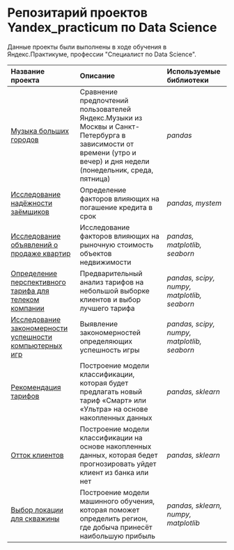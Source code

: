 # Репозитарий проектов Yandex_practicum по Data Science
Данные проекты были выполнены в ходе обучения в Яндекс.Практикуме, профессии "Специалист по Data Science".

| Название проекта | Описание | Используемые библиотеки | 
| :---------------------- | :---------------------- | :---------------------- |
| [Музыка больших городов](01.music_in_bigcity) | Сравнение предпочтений пользователей Яндекс.Музыки из Москвы и Санкт-Петербурга в зависимости от времени (утро и вечер) и дня недели (понедельник, среда, пятница)| *pandas* |
|[Исследование надёжности заёмщиков](02.borrowers_reliability) | Определение факторов влияющих на погашение кредита в срок | *pandas, mystem* |
|[Исследование объявлений о продаже квартир](03.real_estate_research) | Исследование факторов влияющих на рыночную стоимость объектов недвижимости | *pandas, matplotlib, seaborn* |
|[Определение перспективного тарифа для телеком компании](04.best_tariff_telecom) | Предварительный анализ тарифов на небольшой выборке клиентов и выбор лучшего тарифа | *pandas, scipy, numpy, matplotlib, seaborn*|
| [Исследование закономерности успешности компьютерных игр](05.computer_games) | Выявление закономерностей определяющих успешность игры | *pandas, scipy, numpy, matplotlib, seaborn* |
| [Рекомендация тарифов](06.recommendation_tariff_telecom) | Построение модели классификации, которая будет предлагать новый тариф «Смарт» или «Ультра» на основе накопленных данных | *pandas, sklearn* |
| [Отток клиентов](07.customer_churn) | Построение модели классификации на основе накопленных данных, которая бедет прогнозировать уйдет клиент из банка или нет | *pandas, sklearn* |
| [Выбор локации для скважины](08.oil_well) | Построение модели машинного обучения, которая поможет определить регион, где добыча принесёт наибольшую прибыль | *pandas, sklearn, numpy, matplotlib* |



